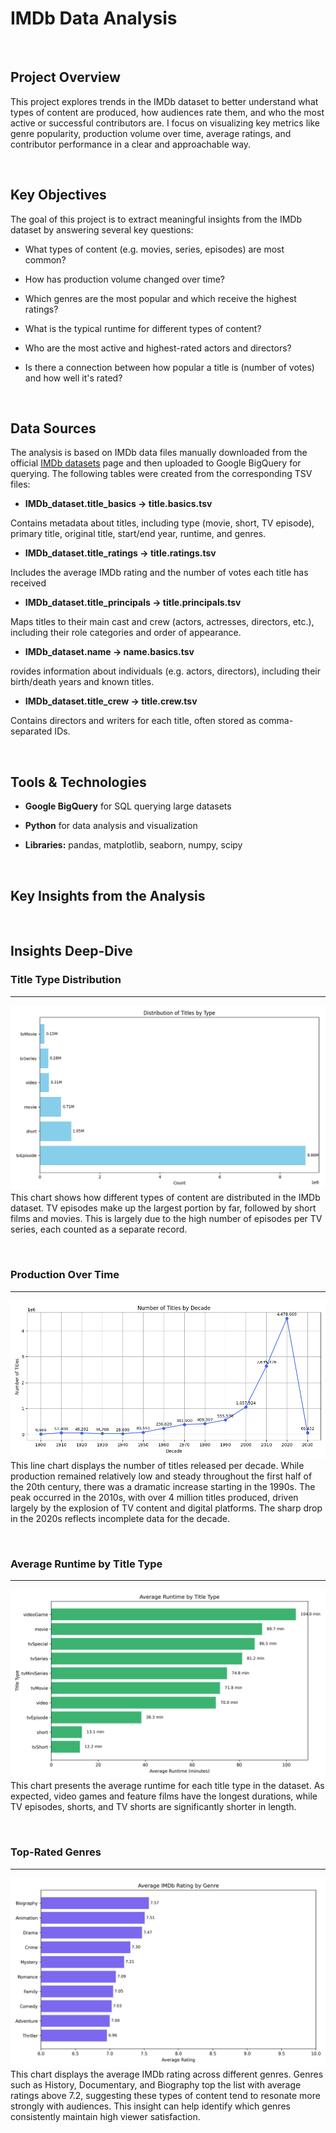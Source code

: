 # IMDb Data Analysis
&nbsp; 
## Project Overview 

This project explores trends in the IMDb dataset to better understand what types of content are produced, how audiences rate them, and who the most active or successful contributors are. 
I focus on visualizing key metrics like genre popularity, production volume over time, average ratings, and contributor performance in a clear and approachable way.

&nbsp; 
## Key Objectives
The goal of this project is to extract meaningful insights from the IMDb dataset by answering several key questions:

  - What types of content (e.g. movies, series, episodes) are most common?

  - How has production volume changed over time?

  - Which genres are the most popular and which receive the highest ratings?

  - What is the typical runtime for different types of content?

  - Who are the most active and highest-rated actors and directors?

  - Is there a connection between how popular a title is (number of votes) and how well it's rated?
    
&nbsp;
 ## Data Sources
The analysis is based on IMDb data files manually downloaded from the official [IMDb datasets](https://datasets.imdbws.com/) page and then uploaded to Google BigQuery for querying. 
The following tables were created from the corresponding TSV files:


  - **IMDb_dataset.title_basics → title.basics.tsv**
    
Contains metadata about titles, including type (movie, short, TV episode), primary title, original title, start/end year, runtime, and genres.

  - **IMDb_dataset.title_ratings → title.ratings.tsv**
    
Includes the average IMDb rating and the number of votes each title has received

  - **IMDb_dataset.title_principals → title.principals.tsv**
    
Maps titles to their main cast and crew (actors, actresses, directors, etc.), including their role categories and order of appearance.

  - **IMDb_dataset.name → name.basics.tsv**
    
rovides information about individuals (e.g. actors, directors), including their birth/death years and known titles.

  - **IMDb_dataset.title_crew → title.crew.tsv**
    
 Contains directors and writers for each title, often stored as comma-separated IDs.

 &nbsp; 
## Tools & Technologies
  - **Google BigQuery** for SQL querying large datasets

  - **Python** for data analysis and visualization

  - **Libraries:** pandas, matplotlib, seaborn, numpy, scipy

&nbsp; 
## Key Insights from the Analysis

&nbsp; 
## Insights Deep-Dive

### Title Type Distribution
---
![imdb analysis](plots/general_count.png)
This chart shows how different types of content are distributed in the IMDb dataset. TV episodes make up the largest portion by far, followed by short films and movies. This is largely due to the high number of episodes per TV series, each counted as a separate record.

&nbsp;
### Production Over Time
---
![imdb analysis](plots/titles_by_decade.png)
This line chart displays the number of titles released per decade. While production remained relatively low and steady throughout the first half of the 20th century, there was a dramatic increase starting in the 1990s. The peak occurred in the 2010s, with over 4 million titles produced, driven largely by the explosion of TV content and digital platforms. The sharp drop in the 2020s reflects incomplete data for the decade.

&nbsp;
### Average Runtime by Title Type
---
![imdb analysis](plots/runtime_by_type.png)
This chart presents the average runtime for each title type in the dataset. As expected, video games and feature films have the longest durations, while TV episodes, shorts, and TV shorts are significantly shorter in length.

&nbsp;
### Top-Rated Genres
---
![imdb analysis](plots/top_genres_by_rating.png)
This chart displays the average IMDb rating across different genres. Genres such as History, Documentary, and Biography top the list with average ratings above 7.2, suggesting these types of content tend to resonate more strongly with audiences. This insight can help identify which genres consistently maintain high viewer satisfaction.




